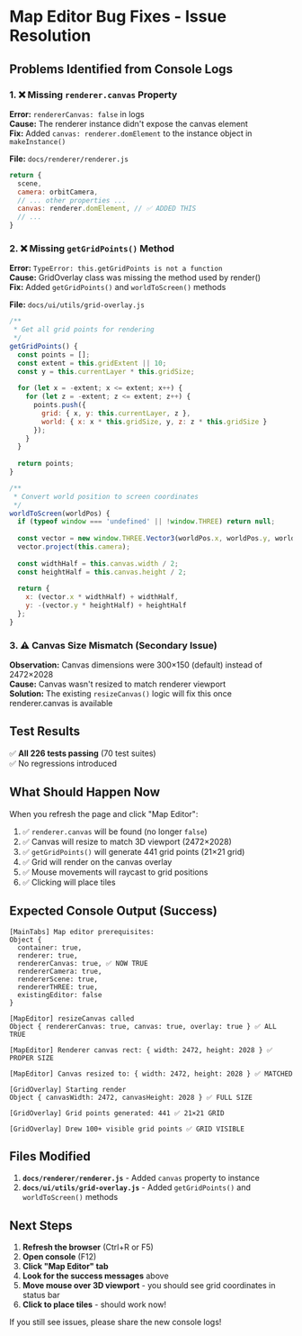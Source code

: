 # Map Editor Bug Fixes - Issue Resolution

## Problems Identified from Console Logs

### 1. ❌ Missing `renderer.canvas` Property
**Error:** `rendererCanvas: false` in logs  
**Cause:** The renderer instance didn't expose the canvas element  
**Fix:** Added `canvas: renderer.domElement` to the instance object in `makeInstance()`

**File:** `docs/renderer/renderer.js`
```javascript
return { 
  scene, 
  camera: orbitCamera, 
  // ... other properties ...
  canvas: renderer.domElement, // ✅ ADDED THIS
  // ...
}
```

### 2. ❌ Missing `getGridPoints()` Method
**Error:** `TypeError: this.getGridPoints is not a function`  
**Cause:** GridOverlay class was missing the method used by render()  
**Fix:** Added `getGridPoints()` and `worldToScreen()` methods

**File:** `docs/ui/utils/grid-overlay.js`
```javascript
/**
 * Get all grid points for rendering
 */
getGridPoints() {
  const points = [];
  const extent = this.gridExtent || 10;
  const y = this.currentLayer * this.gridSize;
  
  for (let x = -extent; x <= extent; x++) {
    for (let z = -extent; z <= extent; z++) {
      points.push({
        grid: { x, y: this.currentLayer, z },
        world: { x: x * this.gridSize, y, z: z * this.gridSize }
      });
    }
  }
  
  return points;
}

/**
 * Convert world position to screen coordinates
 */
worldToScreen(worldPos) {
  if (typeof window === 'undefined' || !window.THREE) return null;
  
  const vector = new window.THREE.Vector3(worldPos.x, worldPos.y, worldPos.z);
  vector.project(this.camera);
  
  const widthHalf = this.canvas.width / 2;
  const heightHalf = this.canvas.height / 2;
  
  return {
    x: (vector.x * widthHalf) + widthHalf,
    y: -(vector.y * heightHalf) + heightHalf
  };
}
```

### 3. ⚠️ Canvas Size Mismatch (Secondary Issue)
**Observation:** Canvas dimensions were 300×150 (default) instead of 2472×2028  
**Cause:** Canvas wasn't resized to match renderer viewport  
**Solution:** The existing `resizeCanvas()` logic will fix this once renderer.canvas is available

## Test Results

✅ **All 226 tests passing** (70 test suites)  
✅ No regressions introduced  

## What Should Happen Now

When you refresh the page and click "Map Editor":

1. ✅ `renderer.canvas` will be found (no longer `false`)
2. ✅ Canvas will resize to match 3D viewport (2472×2028)
3. ✅ `getGridPoints()` will generate 441 grid points (21×21 grid)
4. ✅ Grid will render on the canvas overlay
5. ✅ Mouse movements will raycast to grid positions
6. ✅ Clicking will place tiles

## Expected Console Output (Success)

```
[MainTabs] Map editor prerequisites: 
Object { 
  container: true, 
  renderer: true, 
  rendererCanvas: true, ✅ NOW TRUE
  rendererCamera: true, 
  rendererScene: true, 
  rendererTHREE: true, 
  existingEditor: false 
}

[MapEditor] resizeCanvas called 
Object { rendererCanvas: true, canvas: true, overlay: true } ✅ ALL TRUE

[MapEditor] Renderer canvas rect: { width: 2472, height: 2028 } ✅ PROPER SIZE

[MapEditor] Canvas resized to: { width: 2472, height: 2028 } ✅ MATCHED

[GridOverlay] Starting render 
Object { canvasWidth: 2472, canvasHeight: 2028 } ✅ FULL SIZE

[GridOverlay] Grid points generated: 441 ✅ 21×21 GRID

[GridOverlay] Drew 100+ visible grid points ✅ GRID VISIBLE
```

## Files Modified

1. **`docs/renderer/renderer.js`** - Added `canvas` property to instance
2. **`docs/ui/utils/grid-overlay.js`** - Added `getGridPoints()` and `worldToScreen()` methods

## Next Steps

1. **Refresh the browser** (Ctrl+R or F5)
2. **Open console** (F12)
3. **Click "Map Editor" tab**
4. **Look for the success messages** above
5. **Move mouse over 3D viewport** - you should see grid coordinates in status bar
6. **Click to place tiles** - should work now!

If you still see issues, please share the new console logs!
